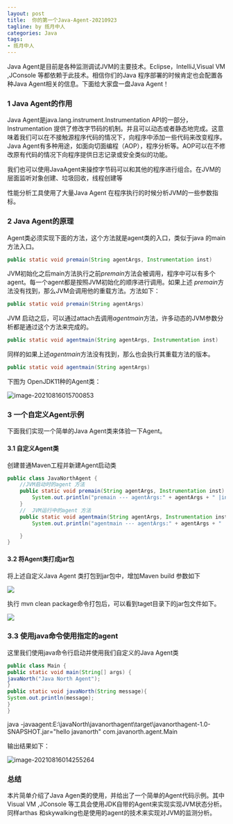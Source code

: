 ```yaml
---
layout: post
title:  你的第一个Java-Agent-20210923
tagline: by 揽月中人
categories: Java
tags:
- 揽月中人
---
```


Java Agent是目前是各种监测调试JVM的主要技术。Eclipse，IntelliJ,Visual VM ,JConsole 等都依赖于此技术。相信你们的Java 程序部署的时候肯定也会配置各种Java Agent相关的信息。下面给大家盘一盘Java Agent！

<!--more-->

### 1 Java Agent的作用

Java Agent是java.lang.instrument.Instrumentation API的一部分，Instrumentation 提供了修改字节码的机制。并且可以动态或者静态地完成。这意味着我们可以在不接触源程序代码的情况下，向程序中添加一些代码来改变程序。Java Agent有多种用途，如面向切面编程（AOP），程序分析等。AOP可以在不修改原有代码的情况下向程序提供日志记录或安全类似的功能。

我们也可以使用JavaAgent来操控字节码可以和其他的程序进行组合。在JVM的层面监听对象创建、垃圾回收，线程创建等

性能分析工具使用了大量Java Agent 在程序执行的时候分析JVM的一些参数指标。

### 2 Java Agent的原理

Agent类必须实现下面的方法，这个方法就是agent类的入口，类似于java 的main方法入口。

```java
public static void premain(String agentArgs, Instrumentation inst)
```

JVM初始化之后main方法执行之前*premain*方法会被调用，程序中可以有多个agent。每一个agent都是按照JVM初始化的顺序进行调用。如果上述 *premain*方法没有找到，那么JVM会调用他的重载方法。方法如下：

```java
public static void premain(String agentArgs)
```

 

JVM 启动之后，可以通过attach去调用*agentmain*方法，许多动态的JVM参数分析都是通过这个方法来完成的。

```java
public static void agentmain(String agentArgs, Instrumentation inst)
```

同样的如果上述*agentmain*方法没有找到，那么也会执行其重载方法的版本。

```java
public static void agentmain(String agentArgs)
```



下图为 OpenJDK11种的Agent类：

![image-20210816015700853](http://www.javanorth.cn/assets/images/2021/lyj/agentJDK11.png)

### 3 一个自定义Agent示例

下面我们实现一个简单的Java Agent类来体验一下Agent。

#### 3.1 自定义Agent类

创建普通Maven工程并新建Agent启动类

```java
public class JavaNorthAgent {
    //JVM启动时的agent 方法
    public static void premain(String agentArgs, Instrumentation inst) {
        System.out.println("premain --- agentArgs:" + agentArgs + " |inst:" + inst.toString());
    }
    //  JVM运行中的agent 方法
    public static void agentmain(String agentArgs, Instrumentation inst){
        System.out.println("agentmain --- agentArgs:" + agentArgs + " |inst:" + inst.toString());

    }
}
```



#### 3.2 将Agent类打成jar包

将上述自定义Java Agent 类打包到jar包中，增加Maven build 参数如下

![](http://www.javanorth.cn/assets/images/2021/lyj/agentBuildMaven1.png)

执行 mvn clean package命令打包后，可以看到taget目录下的jar包文件如下。

![](http://www.javanorth.cn/assets/images/2021/lyj/agentpackage.png)



### 3.3 使用java命令使用指定的agent

这里我们使用java命令行启动并使用我们自定义的Java Agent类
```java
public class Main {
public static void main(String[] args) {
javaNorth("Java North Agent");
}
public static void javaNorth(String message){
System.out.println(message);
}
}
```

java -javaagent:E:\javaNorth\javanorthagent\target\javanorthagent-1.0-SNAPSHOT.jar="hello javanorth"  com.javanorth.agent.Main

输出结果如下：

![image-20210816014255264](http://www.javanorth.cn/assets/images/2021/lyj/agentDemo.png)

### 总结

本片简单介绍了Java Agen类的使用，并给出了一个简单的Agent代码示例。其中Visual VM ,JConsole 等工具会使用JDK自带的Agent来实现实现JVM状态分析。同样arthas 和skywalking也是使用的agent的技术来实现对JVM的监测分析。


